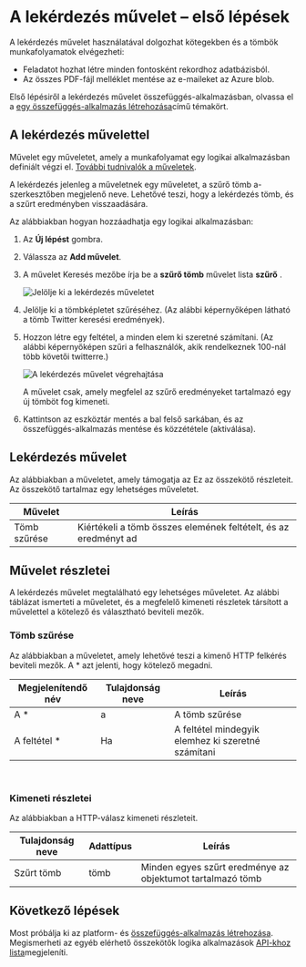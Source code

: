 <properties
    pageTitle="A lekérdezés művelet hozzáadása az összefüggés-alkalmazások |} Microsoft Azure"
    description="A lekérdezés műveletet, például a szűrő tömb műveletek elvégzésére vonatkozó áttekintése."
    services=""
    documentationCenter=""
    authors="jeffhollan"
    manager="erikre"
    editor=""
    tags="connectors"/>

<tags
   ms.service="logic-apps"
   ms.devlang="na"
   ms.topic="article"
   ms.tgt_pltfrm="na"
   ms.workload="na"
   ms.date="07/20/2016"
   ms.author="jehollan"/>

# <a name="get-started-with-the-query-action"></a>A lekérdezés művelet – első lépések

A lekérdezés művelet használatával dolgozhat kötegekben és a tömbök munkafolyamatok elvégezheti:

- Feladatot hozhat létre minden fontosként rekordhoz adatbázisból.
- Az összes PDF-fájl melléklet mentése az e-maileket az Azure blob.

Első lépésiről a lekérdezés művelet összefüggés-alkalmazásban, olvassa el a [egy összefüggés-alkalmazás létrehozása](../app-service-logic/app-service-logic-create-a-logic-app.md)című témakört.

## <a name="use-the-query-action"></a>A lekérdezés művelettel

Művelet egy műveletet, amely a munkafolyamat egy logikai alkalmazásban definiált végzi el. [További tudnivalók a műveletek](connectors-overview.md).  

A lekérdezés jelenleg a műveletnek egy műveletet, a szűrő tömb a-szerkesztőben megjelenő neve. Lehetővé teszi, hogy a lekérdezés tömb, és a szűrt eredményben visszaadására.

Az alábbiakban hogyan hozzáadhatja egy logikai alkalmazásban:

1. Az **Új lépést** gombra.
2. Válassza az **Add művelet**.
3. A művelet Keresés mezőbe írja be a **szűrő tömb** művelet lista **szűrő** .

    ![Jelölje ki a lekérdezés műveletet](./media/connectors-native-query/using-action-1.png)

4. Jelölje ki a tömbképletet szűréséhez. (Az alábbi képernyőképen látható a tömb Twitter keresési eredmények).
5. Hozzon létre egy feltétel, a minden elem ki szeretné számítani. (Az alábbi képernyőképen szűri a felhasználók, akik rendelkeznek 100-nál több követői twitterre.)

    ![A lekérdezés művelet végrehajtása](./media/connectors-native-query/using-action-2.png)

    A művelet csak, amely megfelel az szűrő eredményeket tartalmazó egy új tömböt fog kimeneti.
6. Kattintson az eszköztár mentés a bal felső sarkában, és az összefüggés-alkalmazás mentése és közzététele (aktiválása).

## <a name="query-action"></a>Lekérdezés művelet

Az alábbiakban a műveletet, amely támogatja az Ez az összekötő részleteit. Az összekötő tartalmaz egy lehetséges műveletet.

|Művelet|Leírás|
|---|---|
|Tömb szűrése|Kiértékeli a tömb összes elemének feltételt, és az eredményt ad|

## <a name="action-details"></a>Művelet részletei

A lekérdezés művelet megtalálható egy lehetséges műveletet. Az alábbi táblázat ismerteti a műveletet, és a megfelelő kimeneti részletek társított a művelettel a kötelező és választható beviteli mezők.

### <a name="filter-array"></a>Tömb szűrése
Az alábbiakban a műveletet, amely lehetővé teszi a kimenő HTTP felkérés beviteli mezők.
A * azt jelenti, hogy kötelező megadni.

|Megjelenítendő név|Tulajdonság neve|Leírás|
|---|---|---|
|A *|a|A tömb szűrése|
|A feltétel *|Ha|A feltétel mindegyik elemhez ki szeretné számítani|
<br>

### <a name="output-details"></a>Kimeneti részletei

Az alábbiakban a HTTP-válasz kimeneti részleteit.

|Tulajdonság neve|Adattípus|Leírás|
|---|---|---|
|Szűrt tömb|tömb|Minden egyes szűrt eredménye az objektumot tartalmazó tömb|

## <a name="next-steps"></a>Következő lépések

Most próbálja ki az platform- és [összefüggés-alkalmazás létrehozása](../app-service-logic/app-service-logic-create-a-logic-app.md). Megismerheti az egyéb elérhető összekötők logika alkalmazások [API-khoz lista](apis-list.md)megjeleníti.
